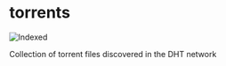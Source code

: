 torrents 
========
![Indexed](https://img.shields.io/badge/indexed-56502-blue)

Collection of torrent files discovered in the DHT network
